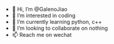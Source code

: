 - 👋 Hi, I’m @GalenoJiao
- 👀 I’m interested in coding
- 🌱 I’m currently learning python, c++
- 💞️ I’m looking to collaborate on nothing
- 📫 Reach me on wechat

<!---
GalenoJiao/GalenoJiao is a ✨ special ✨ repository because its `README.md` (this file) appears on your GitHub profile.
You can click the Preview link to take a look at your changes.
--->
